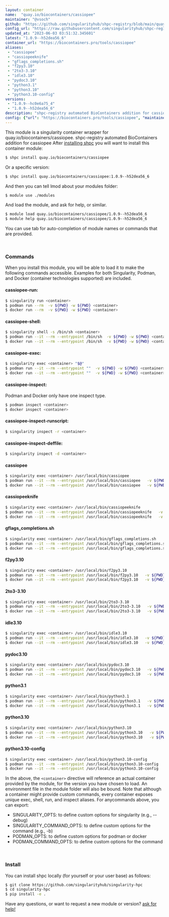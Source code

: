 ```yaml
---
layout: container
name:  "quay.io/biocontainers/cassiopee"
maintainer: "@vsoch"
github: "https://github.com/singularityhub/shpc-registry/blob/main/quay.io/biocontainers/cassiopee/container.yaml"
config_url: "https://raw.githubusercontent.com/singularityhub/shpc-registry/main/quay.io/biocontainers/cassiopee/container.yaml"
updated_at: "2023-06-03 03:51:32.345601"
latest: "1.0.9--h52dea56_6"
container_url: "https://biocontainers.pro/tools/cassiopee"
aliases:
 - "cassiopee"
 - "cassiopeeknife"
 - "gflags_completions.sh"
 - "f2py3.10"
 - "2to3-3.10"
 - "idle3.10"
 - "pydoc3.10"
 - "python3.1"
 - "python3.10"
 - "python3.10-config"
versions:
 - "1.0.9--hc0e6a75_4"
 - "1.0.9--h52dea56_6"
description: "shpc-registry automated BioContainers addition for cassiopee"
config: {"url": "https://biocontainers.pro/tools/cassiopee", "maintainer": "@vsoch", "description": "shpc-registry automated BioContainers addition for cassiopee", "latest": {"1.0.9--h52dea56_6": "sha256:269e50f1203d7b68e84241b70333e591b76340783578dedf7a3f217fdbf93ac2"}, "tags": {"1.0.9--hc0e6a75_4": "sha256:d9384f2ade32f8bfb536557fd5908b1e48317b42a94923bcf8d7915d53916647", "1.0.9--h52dea56_6": "sha256:269e50f1203d7b68e84241b70333e591b76340783578dedf7a3f217fdbf93ac2"}, "docker": "quay.io/biocontainers/cassiopee", "aliases": {"cassiopee": "/usr/local/bin/cassiopee", "cassiopeeknife": "/usr/local/bin/cassiopeeknife", "gflags_completions.sh": "/usr/local/bin/gflags_completions.sh", "f2py3.10": "/usr/local/bin/f2py3.10", "2to3-3.10": "/usr/local/bin/2to3-3.10", "idle3.10": "/usr/local/bin/idle3.10", "pydoc3.10": "/usr/local/bin/pydoc3.10", "python3.1": "/usr/local/bin/python3.1", "python3.10": "/usr/local/bin/python3.10", "python3.10-config": "/usr/local/bin/python3.10-config"}}
---
```


This module is a singularity container wrapper for quay.io/biocontainers/cassiopee.
shpc-registry automated BioContainers addition for cassiopee
After [installing shpc](#install) you will want to install this container module:


```bash
$ shpc install quay.io/biocontainers/cassiopee
```

Or a specific version:

```bash
$ shpc install quay.io/biocontainers/cassiopee:1.0.9--h52dea56_6
```

And then you can tell lmod about your modules folder:

```bash
$ module use ./modules
```

And load the module, and ask for help, or similar.

```bash
$ module load quay.io/biocontainers/cassiopee/1.0.9--h52dea56_6
$ module help quay.io/biocontainers/cassiopee/1.0.9--h52dea56_6
```

You can use tab for auto-completion of module names or commands that are provided.

<br>

### Commands

When you install this module, you will be able to load it to make the following commands accessible.
Examples for both Singularity, Podman, and Docker (container technologies supported) are included.

#### cassiopee-run:

```bash
$ singularity run <container>
$ podman run --rm  -v ${PWD} -w ${PWD} <container>
$ docker run --rm  -v ${PWD} -w ${PWD} <container>
```

#### cassiopee-shell:

```bash
$ singularity shell -s /bin/sh <container>
$ podman run --it --rm --entrypoint /bin/sh  -v ${PWD} -w ${PWD} <container>
$ docker run --it --rm --entrypoint /bin/sh  -v ${PWD} -w ${PWD} <container>
```

#### cassiopee-exec:

```bash
$ singularity exec <container> "$@"
$ podman run --it --rm --entrypoint ""  -v ${PWD} -w ${PWD} <container> "$@"
$ docker run --it --rm --entrypoint ""  -v ${PWD} -w ${PWD} <container> "$@"
```

#### cassiopee-inspect:

Podman and Docker only have one inspect type.

```bash
$ podman inspect <container>
$ docker inspect <container>
```

#### cassiopee-inspect-runscript:

```bash
$ singularity inspect -r <container>
```

#### cassiopee-inspect-deffile:

```bash
$ singularity inspect -d <container>
```


#### cassiopee

```bash
$ singularity exec <container> /usr/local/bin/cassiopee
$ podman run --it --rm --entrypoint /usr/local/bin/cassiopee   -v ${PWD} -w ${PWD} <container> -c " $@"
$ docker run --it --rm --entrypoint /usr/local/bin/cassiopee   -v ${PWD} -w ${PWD} <container> -c " $@"
```


#### cassiopeeknife

```bash
$ singularity exec <container> /usr/local/bin/cassiopeeknife
$ podman run --it --rm --entrypoint /usr/local/bin/cassiopeeknife   -v ${PWD} -w ${PWD} <container> -c " $@"
$ docker run --it --rm --entrypoint /usr/local/bin/cassiopeeknife   -v ${PWD} -w ${PWD} <container> -c " $@"
```


#### gflags_completions.sh

```bash
$ singularity exec <container> /usr/local/bin/gflags_completions.sh
$ podman run --it --rm --entrypoint /usr/local/bin/gflags_completions.sh   -v ${PWD} -w ${PWD} <container> -c " $@"
$ docker run --it --rm --entrypoint /usr/local/bin/gflags_completions.sh   -v ${PWD} -w ${PWD} <container> -c " $@"
```


#### f2py3.10

```bash
$ singularity exec <container> /usr/local/bin/f2py3.10
$ podman run --it --rm --entrypoint /usr/local/bin/f2py3.10   -v ${PWD} -w ${PWD} <container> -c " $@"
$ docker run --it --rm --entrypoint /usr/local/bin/f2py3.10   -v ${PWD} -w ${PWD} <container> -c " $@"
```


#### 2to3-3.10

```bash
$ singularity exec <container> /usr/local/bin/2to3-3.10
$ podman run --it --rm --entrypoint /usr/local/bin/2to3-3.10   -v ${PWD} -w ${PWD} <container> -c " $@"
$ docker run --it --rm --entrypoint /usr/local/bin/2to3-3.10   -v ${PWD} -w ${PWD} <container> -c " $@"
```


#### idle3.10

```bash
$ singularity exec <container> /usr/local/bin/idle3.10
$ podman run --it --rm --entrypoint /usr/local/bin/idle3.10   -v ${PWD} -w ${PWD} <container> -c " $@"
$ docker run --it --rm --entrypoint /usr/local/bin/idle3.10   -v ${PWD} -w ${PWD} <container> -c " $@"
```


#### pydoc3.10

```bash
$ singularity exec <container> /usr/local/bin/pydoc3.10
$ podman run --it --rm --entrypoint /usr/local/bin/pydoc3.10   -v ${PWD} -w ${PWD} <container> -c " $@"
$ docker run --it --rm --entrypoint /usr/local/bin/pydoc3.10   -v ${PWD} -w ${PWD} <container> -c " $@"
```


#### python3.1

```bash
$ singularity exec <container> /usr/local/bin/python3.1
$ podman run --it --rm --entrypoint /usr/local/bin/python3.1   -v ${PWD} -w ${PWD} <container> -c " $@"
$ docker run --it --rm --entrypoint /usr/local/bin/python3.1   -v ${PWD} -w ${PWD} <container> -c " $@"
```


#### python3.10

```bash
$ singularity exec <container> /usr/local/bin/python3.10
$ podman run --it --rm --entrypoint /usr/local/bin/python3.10   -v ${PWD} -w ${PWD} <container> -c " $@"
$ docker run --it --rm --entrypoint /usr/local/bin/python3.10   -v ${PWD} -w ${PWD} <container> -c " $@"
```


#### python3.10-config

```bash
$ singularity exec <container> /usr/local/bin/python3.10-config
$ podman run --it --rm --entrypoint /usr/local/bin/python3.10-config   -v ${PWD} -w ${PWD} <container> -c " $@"
$ docker run --it --rm --entrypoint /usr/local/bin/python3.10-config   -v ${PWD} -w ${PWD} <container> -c " $@"
```



In the above, the `<container>` directive will reference an actual container provided
by the module, for the version you have chosen to load. An environment file in the
module folder will also be bound. Note that although a container
might provide custom commands, every container exposes unique exec, shell, run, and
inspect aliases. For anycommands above, you can export:

 - SINGULARITY_OPTS: to define custom options for singularity (e.g., --debug)
 - SINGULARITY_COMMAND_OPTS: to define custom options for the command (e.g., -b)
 - PODMAN_OPTS: to define custom options for podman or docker
 - PODMAN_COMMAND_OPTS: to define custom options for the command

<br>

### Install

You can install shpc locally (for yourself or your user base) as follows:

```bash
$ git clone https://github.com/singularityhub/singularity-hpc
$ cd singularity-hpc
$ pip install -e .
```

Have any questions, or want to request a new module or version? [ask for help!](https://github.com/singularityhub/singularity-hpc/issues)